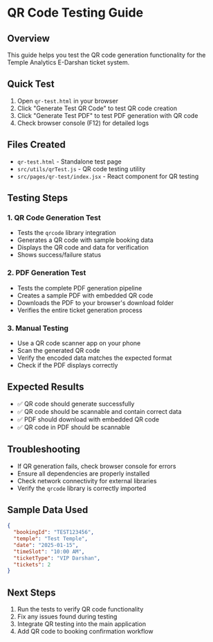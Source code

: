 # QR Code Testing Guide

## Overview
This guide helps you test the QR code generation functionality for the Temple Analytics E-Darshan ticket system.

## Quick Test
1. Open `qr-test.html` in your browser
2. Click "Generate Test QR Code" to test QR code creation
3. Click "Generate Test PDF" to test PDF generation with QR code
4. Check browser console (F12) for detailed logs

## Files Created
- `qr-test.html` - Standalone test page
- `src/utils/qrTest.js` - QR code testing utility
- `src/pages/qr-test/index.jsx` - React component for QR testing

## Testing Steps

### 1. QR Code Generation Test
- Tests the `qrcode` library integration
- Generates a QR code with sample booking data
- Displays the QR code and data for verification
- Shows success/failure status

### 2. PDF Generation Test
- Tests the complete PDF generation pipeline
- Creates a sample PDF with embedded QR code
- Downloads the PDF to your browser's download folder
- Verifies the entire ticket generation process

### 3. Manual Testing
- Use a QR code scanner app on your phone
- Scan the generated QR code
- Verify the encoded data matches the expected format
- Check if the PDF displays correctly

## Expected Results
- ✅ QR code should generate successfully
- ✅ QR code should be scannable and contain correct data
- ✅ PDF should download with embedded QR code
- ✅ QR code in PDF should be scannable

## Troubleshooting
- If QR generation fails, check browser console for errors
- Ensure all dependencies are properly installed
- Check network connectivity for external libraries
- Verify the `qrcode` library is correctly imported

## Sample Data Used
```json
{
  "bookingId": "TEST123456",
  "temple": "Test Temple",
  "date": "2025-01-15",
  "timeSlot": "10:00 AM",
  "ticketType": "VIP Darshan",
  "tickets": 2
}
```

## Next Steps
1. Run the tests to verify QR code functionality
2. Fix any issues found during testing
3. Integrate QR testing into the main application
4. Add QR code to booking confirmation workflow
